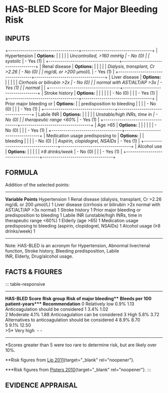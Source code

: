 # HAS-BLED Score for Major Bleeding Risk

## INPUTS

+-----------------------------------+-----------------------------------+
| Hypertension                      | **Options:**                      |
|                                   |                                   |
| *Uncontrolled, \>160 mmHg         | -   No (0)                        |
| systolic*                         | -   Yes (1)                       |
+-----------------------------------+-----------------------------------+
| Renal disease                     | **Options:**                      |
|                                   |                                   |
| *Dialysis, transplant, Cr \>2.26  | -   No (0)                        |
| mg/dL or \>200 µmol/L*            | -   Yes (1)                       |
+-----------------------------------+-----------------------------------+
| Liver disease                     | **Options:**                      |
|                                   |                                   |
| *Cirrhosis or bilirubin \>2x      | -   No (0)                        |
| normal with AST/ALT/AP \>3x       | -   Yes (1)                       |
| normal*                           |                                   |
+-----------------------------------+-----------------------------------+
| Stroke history                    | **Options:**                      |
|                                   |                                   |
|                                   | -   No (0)                        |
|                                   | -   Yes (1)                       |
+-----------------------------------+-----------------------------------+
| Prior major bleeding or           | **Options:**                      |
| predisposition to bleeding        |                                   |
|                                   | -   No (0)                        |
|                                   | -   Yes (1)                       |
+-----------------------------------+-----------------------------------+
| Labile INR                        | **Options:**                      |
|                                   |                                   |
| *Unstable/high INRs, time in      | -   No (0)                        |
| therapeutic range \<60%*          | -   Yes (1)                       |
+-----------------------------------+-----------------------------------+
| Age \>65                          | **Options:**                      |
|                                   |                                   |
|                                   | -   No (0)                        |
|                                   | -   Yes (1)                       |
+-----------------------------------+-----------------------------------+
| Medication usage predisposing to  | **Options:**                      |
| bleeding                          |                                   |
|                                   | -   No (0)                        |
| *Aspirin, clopidogrel, NSAIDs*    | -   Yes (1)                       |
+-----------------------------------+-----------------------------------+
| Alcohol use                       | **Options:**                      |
|                                   |                                   |
| *≥8 drinks/week*                  | -   No (0)                        |
|                                   | -   Yes (1)                       |
+-----------------------------------+-----------------------------------+

## FORMULA

Addition of the selected points:

  -------------------------------------------------------------------------------- ------------
  **Variable**                                                                     **Points**
  Hypertension                                                                     1
  Renal disease (dialysis, transplant, Cr \>2.26 mg/dL or 200 µmol/L)              1
  Liver disease (cirrhosis or bilirubin \>2x normal with AST/ALT/AP \>3x normal)   1
  Stroke history                                                                   1
  Prior major bleeding or predisposition to bleeding                               1
  Labile INR (unstable/high INRs, time in therapeutic range \<60%)                 1
  Elderly (age \>65)                                                               1
  Medication usage predisposing to bleeding (aspirin, clopidogrel, NSAIDs)         1
  Alcohol usage (≥8 drinks/week)                                                   1
  -------------------------------------------------------------------------------- ------------

Note: HAS-BLED is an acronym for Hypertension, Abnormal liver/renal
function, Stroke history, Bleeding predisposition, Labile
INR, Elderly, Drug/alcohol usage.

## FACTS & FIGURES

::: table-responsive
  -------------------- ---------------- -------------------------------- ---------------------------------------- ------------------------------------------------------
  **HAS-BLED Score**   **Risk group**   **Risk of major bleeding\*\***   **Bleeds per 100 patient-years\*\*\***   **Recommendation**
  0                    Relatively low   0.9%                             1.13                                     Anticoagulation should be considered
  1                                     3.4%                             1.02                                     
  2                    Moderate         4.1%                             1.88                                     Anticoagulation can be considered
  3                    High             5.8%                             3.72                                     Alternatives to anticoagulation should be considered
  4                                     8.9%                             8.70                                     
  5                                     9.1%                             12.50                                    
  \>5\*                Very high        \-                               \-                                       
  -------------------- ---------------- -------------------------------- ---------------------------------------- ------------------------------------------------------

\*Scores greater than 5 were too rare to determine risk, but are likely
over 10%.

\*\*Risk figures from [Lip
2011](https://www.ncbi.nlm.nih.gov/pubmed/21111555){target="_blank"
rel="noopener"}.

\*\*\*Risk figures
from [Pisters 2010](https://www.ncbi.nlm.nih.gov/pubmed/20299623){target="_blank"
rel="noopener"}.
:::

## EVIDENCE APPRAISAL
